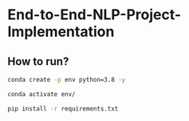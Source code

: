 # End-to-End-NLP-Project-Implementation

## How to run?

```bash
conda create -p env python=3.8 -y
```
```bash
conda activate env/
```
```bash
pip install -r requirements.txt
```
